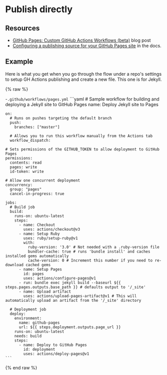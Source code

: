 # Publish directly


## Resources

- [GitHub Pages: Custom GitHub Actions Workflows (beta)](https://github.blog/changelog/2022-07-27-github-pages-custom-github-actions-workflows-beta/) blog post
- [Configuring a publishing source for your GitHub Pages site](https://docs.github.com/en/pages/getting-started-with-github-pages/configuring-a-publishing-source-for-your-github-pages-site) in the docs.


## Example

Here is what you get when you go through the flow under a repo's settings to setup GH Actions publishing and create a new file. This one is for Jekyll.

{% raw %}

-`.github/workflows/pages.yml`
    ```yaml
    # Sample workflow for building and deploying a Jekyll site to GitHub Pages
    name: Deploy Jekyll site to Pages

    on:
      # Runs on pushes targeting the default branch
      push:
        branches: ["master"]

      # Allows you to run this workflow manually from the Actions tab
      workflow_dispatch:

    # Sets permissions of the GITHUB_TOKEN to allow deployment to GitHub Pages
    permissions:
      contents: read
      pages: write
      id-token: write

    # Allow one concurrent deployment
    concurrency:
      group: "pages"
      cancel-in-progress: true

    jobs:
      # Build job
      build:
        runs-on: ubuntu-latest
        steps:
          - name: Checkout
            uses: actions/checkout@v3
          - name: Setup Ruby
            uses: ruby/setup-ruby@v1
            with:
              ruby-version: '3.0' # Not needed with a .ruby-version file
              bundler-cache: true # runs 'bundle install' and caches installed gems automatically
              cache-version: 0 # Increment this number if you need to re-download cached gems
          - name: Setup Pages
            id: pages
            uses: actions/configure-pages@v1
          - run: bundle exec jekyll build --baseurl ${{ steps.pages.outputs.base_path }} # defaults output to '/_site'
          - name: Upload artifact
            uses: actions/upload-pages-artifact@v1 # This will automatically upload an artifact from the '/_site' directory

      # Deployment job
      deploy:
        environment:
          name: github-pages
          url: ${{ steps.deployment.outputs.page_url }}
        runs-on: ubuntu-latest
        needs: build
        steps:
          - name: Deploy to GitHub Pages
            id: deployment
            uses: actions/deploy-pages@v1
    ```
    
{% end raw %}
